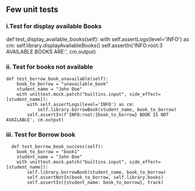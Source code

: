 ## Few unit tests 

### i.Test for display available Books

   def test_display_available_books(self):
      with self.assertLogs(level='INFO') as cm:
         self.library.displayAvailableBooks()
         self.assertIn('INFO:root:3 AVAILABLE BOOKS ARE:', cm.output)

### ii. Test for books not available 

    def test_borrow_book_unavailable(self):
        book_to_borrow = "unavailable_book"
        student_name = "John Doe"
        with unittest.mock.patch("builtins.input", side_effect=[student_name]):
            with self.assertLogs(level='INFO') as cm:
                self.library.borrowBook(student_name, book_to_borrow)
            self.assertIn(f'INFO:root:{book_to_borrow} BOOK IS NOT AVAILABLE', cm.output)

### iii. Test for Borrow book

      def test_borrow_book_success(self):
        book_to_borrow = "book1"
        student_name = "John Doe"
        with unittest.mock.patch("builtins.input", side_effect=[student_name]):
            self.library.borrowBook(student_name, book_to_borrow)
            self.assertNotIn(book_to_borrow, self.library.books)
            self.assertIn({student_name: book_to_borrow}, track)

